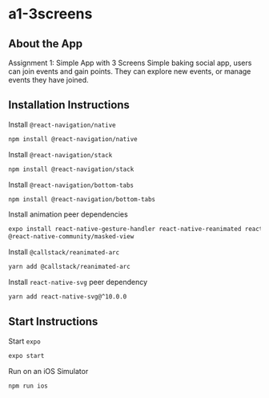 # a1-3screens

## About the App
Assignment 1: Simple App with 3 Screens
Simple baking social app, users can join events and gain points. They can explore new events, or manage events they have joined.

## Installation Instructions
Install `@react-navigation/native`
```sh
npm install @react-navigation/native
```

Install `@react-navigation/stack`
```sh
npm install @react-navigation/stack
```

Install `@react-navigation/bottom-tabs`
```sh
npm install @react-navigation/bottom-tabs
```

Install animation peer dependencies
```sh
expo install react-native-gesture-handler react-native-reanimated react-native-screens react-native-safe-area-context 
@react-native-community/masked-view
```

Install `@callstack/reanimated-arc`
```sh
yarn add @callstack/reanimated-arc
```

Install `react-native-svg` peer dependency
```sh
yarn add react-native-svg@^10.0.0
```
## Start Instructions
Start `expo`
```sh
expo start
```
Run on an iOS Simulator
```sh
npm run ios
```
